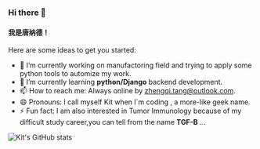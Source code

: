 ### Hi there 👋
#### **我是唐纳德！**

Here are some ideas to get you started:

- 🔭 I’m currently working on manufactoring field and trying to apply some python tools to automize my work.
- 🌱 I’m currently learning **python/Django** backend development.
- 📫 How to reach me: Always online by zhengqi.tang@outlook.com.
- 😄 Pronouns: I call myself Kit when I`m coding , a more-like geek name.
- ⚡ Fun fact: I am also interested in Tumor Immunology because of my difficult study career,you can tell from the name **TGF-B** ...
            
![Kit's GitHub stats](https://github-readme-stats.vercel.app/api?username=TGF-B)

